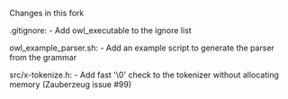 Changes in this fork

 .gitignore:
    - Add owl_executable to the ignore list

owl_example_parser.sh:
    - Add an example script to generate the parser from the grammar

src/x-tokenize.h:
    - Add fast '\0' check to the tokenizer without allocating memory (Zauberzeug issue #99)